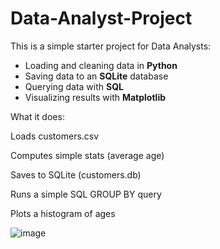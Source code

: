 # Data-Analyst-Project

This is a simple starter project for Data Analysts:
- Loading and cleaning data in **Python**
- Saving data to an **SQLite** database
- Querying data with **SQL**
- Visualizing results with **Matplotlib**



What it does:

Loads customers.csv

Computes simple stats (average age)

Saves to SQLite (customers.db)

Runs a simple SQL GROUP BY query

Plots a histogram of ages

![image](https://github.com/user-attachments/assets/97eafdd0-65f6-4152-9d30-ca5dea083b90)


